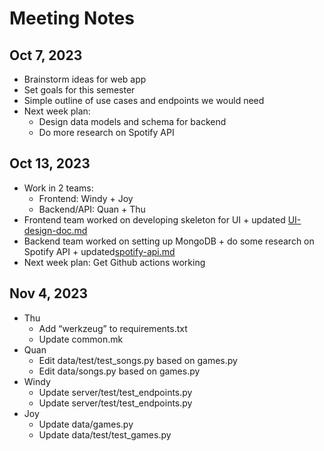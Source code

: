 # Meeting Notes

## Oct 7, 2023
- Brainstorm ideas for web app
- Set goals for this semester
- Simple outline of use cases and endpoints we would need
- Next week plan: 
  - Design data models and schema for backend
  - Do more research on Spotify API
 
## Oct 13, 2023
- Work in 2 teams: 
  - Frontend: Windy + Joy
  - Backend/API: Quan + Thu
- Frontend team worked on developing skeleton for UI + updated [UI-design-doc.md](design/UI-design-doc.md)
- Backend team worked on setting up MongoDB + do some research on Spotify API + updated[spotify-api.md](design/spotify-api.md)
- Next week plan: Get Github actions working

## Nov 4, 2023
- Thu
  - Add “werkzeug” to requirements.txt
  - Update common.mk
- Quan
  - Edit data/test/test_songs.py based on games.py
  - Edit data/songs.py based on games.py
- Windy
  - Update server/test/test_endpoints.py
  - Update server/test/test_endpoints.py
- Joy
  - Update data/games.py
  - Update data/test/test_games.py